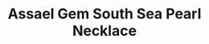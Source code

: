 ---
title: Assael Gem South Sea Pearl Necklace
description: |
  A timeless silhouette, this necklace of 25 graduated South Sea Cultured Pearls is finished with our signature Pave Diamond Clasp - perfection from all angles. Assael purveys the finest pearls in the world. Please don't hesitate to contact us if you have something specific in mind.
specs: |
  16.0 - 19.1mm Gem Quality South Sea Cultured Pearls with Pave Diamond Clasp.
images:
  - assael-gem-south-sea-pearl-necklace.png
category: Classic Assael
order: 2
tags:
  - necklaces
---